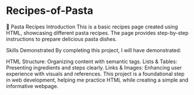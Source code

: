 # Recipes-of-Pasta
🍝 Pasta Recipes
Introduction
This is a basic recipes page created using HTML, showcasing different pasta recipes. The page provides step-by-step instructions to prepare delicious pasta dishes.

Skills Demonstrated
By completing this project, I will have demonstrated:

HTML Structure: Organizing content with semantic tags.
Lists & Tables: Presenting ingredients and steps clearly.
Links & Images: Enhancing user experience with visuals and references.
This project is a foundational step in web development, helping me practice HTML while creating a simple and informative webpage.


